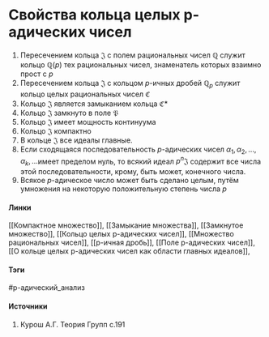 # Свойства кольца целых p-адических чисел
1. Пересечением кольца $\mathfrak{J}$ с полем рациональных чисел $\mathbb{Q}$ служит кольцо $\mathbb{Q}(p)$ тех рациональных чисел, знаменатель которых взаимно прост с $p$
2. Пересечением кольца $\mathfrak{J}$ с кольцом $p$-ичных дробей $\mathbb{Q}_{p}$ служит кольцо целых рациональных чисел $\mathfrak{C}$
3. Кольцо $\mathfrak{J}$ является замыканием кольца $\mathfrak{C}$*
4. Кольцо $\mathfrak{J}$ замкнуто в поле $\mathfrak{P}$
5. Кольцо $\mathfrak{J}$ имеет мощность континуума
6. Кольцо $\mathfrak{J}$ компактно
7. В кольце $\mathfrak{J}$ все идеалы главные.
8. Если сходящаяся последовательность $p$-адических чисел $\alpha_{1},\alpha_{2},\dots,\alpha_{k},\dots$имеет пределом нуль, то всякий идеал $p^{n}\mathfrak{J}$ содержит все числа этой последовательности, крому, быть может, конечного числа.
9. Всякое $p$-адическое число может быть сделано целым, путём умножения на некоторую положительную степень числа $p$

#### Линки
 [[Компактное множество]],
 [[Замыкание множества]],
 [[Замкнутое множество]],
 [[Кольцо целых p-адических чисел]],
 [[Множество рациональных чисел]],
 [[p-ичная дробь]],
 [[Поле p-адических чисел]],
 [[О кольце целых p-адических чисел как области главных идеалов]], 
#### Тэги
 #p-адический_анализ  
#### Источники
 1. Курош А.Г. Теория Групп с.191